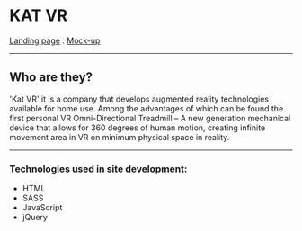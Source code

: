 # KAT VR

[Landing page]() : [Mock-up](https://www.figma.com/file/hhtGde1r4hMr5wghrKm6vl/KatVR?node-id=159%3A0)

***
## Who are they?
'Kat VR' it is a company that develops augmented reality technologies available for home use.
Among the advantages of which can be found the first personal VR Omni-Directional Treadmill – A new generation mechanical device that allows for 360 degrees of human motion, creating infinite movement area in VR on minimum physical space in reality.
***
### Technologies used in site development:
- HTML
- SASS
- JavaScript
- jQuery
